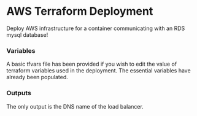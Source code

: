 # AWS Terraform Deployment

Deploy AWS infrastructure for a container communicating with an RDS mysql database!

### Variables

A basic tfvars file has been provided if you wish to edit the value of terraform variables used in the deployment.
The essential variables have already been populated.

### Outputs

The only output is the DNS name of the load balancer.
